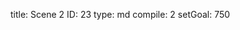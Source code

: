 title:          Scene 2
ID:             23
type:           md
compile:        2
setGoal:        750


